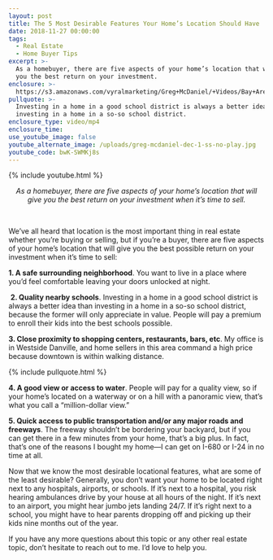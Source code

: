 ```yaml
---
layout: post
title: The 5 Most Desirable Features Your Home’s Location Should Have
date: 2018-11-27 00:00:00
tags:
  - Real Estate
  - Home Buyer Tips
excerpt: >-
  As a homebuyer, there are five aspects of your home’s location that will give
  you the best return on your investment.
enclosure: >-
  https://s3.amazonaws.com/vyralmarketing/Greg+McDaniel/+Videos/Bay+Area+Real+Estate+Agent+-+The+5+Most+Desirable+Features+Your+Homes+Location+Should+Have.mp4
pullquote: >-
  Investing in a home in a good school district is always a better idea than
  investing in a home in a so-so school district.
enclosure_type: video/mp4
enclosure_time:
use_youtube_image: false
youtube_alternate_image: /uploads/greg-mcdaniel-dec-1-ss-no-play.jpg
youtube_code: bwK-SWMKj8s
---
```


{% include youtube.html %}

<center><em>As a homebuyer, there are five aspects of your home&rsquo;s location that will give you the best return on your investment when it&rsquo;s time to sell.</em></center>

 

We’ve all heard that location is the most important thing in real estate whether you’re buying or selling, but if you’re a buyer, there are five aspects of your home’s location that will give you the best possible return on your investment when it’s time to sell:

**1. A safe surrounding neighborhood**. You want to live in a place where you’d feel comfortable leaving your doors unlocked at night.

 **2. Quality nearby schools**. Investing in a home in a good school district is always a better idea than investing in a home in a so-so school district, because the former will only appreciate in value. People will pay a premium to enroll their kids into the best schools possible.

**3. Close proximity to shopping centers, restaurants, bars, etc**. My office is in Westside Danville, and home sellers in this area command a high price because downtown is within walking distance.

{% include pullquote.html %}

**4. A good view or access to water**. People will pay for a quality view, so if your home’s located on a waterway or on a hill with a panoramic view, that’s what you call a “million-dollar view.”

**5. Quick access to public transportation and/or any major roads and freeways**. The freeway shouldn’t be bordering your backyard, but if you can get there in a few minutes from your home, that’s a big plus. In fact, that’s one of the reasons I bought my home—I can get on I-680 or I-24 in no time at all.

Now that we know the most desirable locational features, what are some of the least desirable? Generally, you don’t want your home to be located right next to any hospitals, airports, or schools. If it’s next to a hospital, you risk hearing ambulances drive by your house at all hours of the night. If it’s next to an airport, you might hear jumbo jets landing 24/7. If it’s right next to a school, you might have to hear parents dropping off and picking up their kids nine months out of the year.

If you have any more questions about this topic or any other real estate topic, don’t hesitate to reach out to me. I’d love to help you.